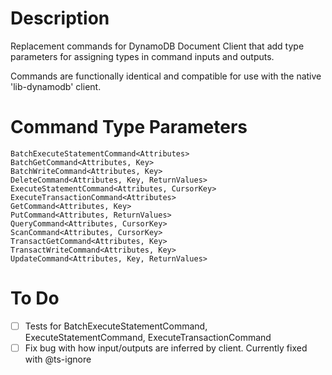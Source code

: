 # Description

Replacement commands for DynamoDB Document Client that add type parameters for assigning types in command inputs and outputs.

Commands are functionally identical and compatible for use with the native 'lib-dynamodb' client.

# Command Type Parameters

```
BatchExecuteStatementCommand<Attributes>
BatchGetCommand<Attributes, Key>
BatchWriteCommand<Attributes, Key>
DeleteCommand<Attributes, Key, ReturnValues>
ExecuteStatementCommand<Attributes, CursorKey>
ExecuteTransactionCommand<Attributes>
GetCommand<Attributes, Key>
PutCommand<Attributes, ReturnValues>
QueryCommand<Attributes, CursorKey>
ScanCommand<Attributes, CursorKey>
TransactGetCommand<Attributes, Key>
TransactWriteCommand<Attributes, Key>
UpdateCommand<Attributes, Key, ReturnValues>
```

# To Do

-   [ ] Tests for BatchExecuteStatementCommand, ExecuteStatementCommand, ExecuteTransactionCommand
-   [ ] Fix bug with how input/outputs are inferred by client. Currently fixed with @ts-ignore
